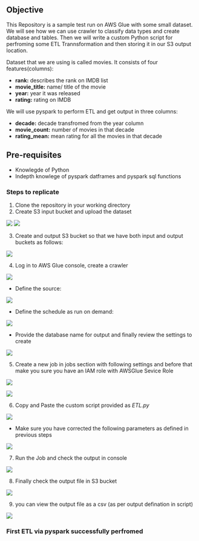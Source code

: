 ## Objective
This Repository is a sample test run on AWS Glue with some small dataset. We will see how we can use crawler to classify data types and create database and tables. Then we will write a custom Python script for perfroming some ETL Trannsformation and then storing it in our S3 output location.

Dataset that we are using is called movies. It consists of four features(columns):
- **rank:** describes the rank on IMDB list
- **movie_title:** name/ title of the movie
- **year:** year it was released
- **rating:** rating on IMDB

We will use pyspark to perform ETL and get output in three columns:
- **decade:** decade transfromed from the year column
- **movie_count:** number of movies in that decade
- **rating_mean:** mean rating for all the movies in that decade

## Pre-requisites
- Knowlegde of Python
- Indepth knowlege of pyspark datframes and pyspark sql functions 

### Steps to replicate
1) Clone the repository in your working directory
2) Create S3 input bucket and upload the dataset

![](.images/create%20bucket.JPG)
![](.images/upload%20data.JPG)

3) Create and output S3 bucket so that we have both input and output buckets as follows:

![](.images/buckets.JPG)

4) Log in to AWS Glue console, create a crawler

![](.images/crawler.JPG)

- Define the source:

![](.images/crawler%20source.JPG)

- Define the schedule as run on demand:

![](.images/run.JPG)

- Provide the database name for output and finally review the settings to create

![](.images/database.JPG)

5) Create a new job in jobs section with following settings and before that make you sure you have an IAM role with AWSGlue Sevice Role

![](.images/service%20role.JPG)

![](.images/create%20new%20job%20config.JPG)

6) Copy and Paste the custom script provided as _ETL.py_

![](.images/copy%20the%20script.JPG)

- Make sure you have corrected the following parameters as defined in previous steps

![](.images/parameters.JPG)

7) Run the Job and check the output in console

![](.images/script.JPG)

8) Finally check the output file in S3 bucket

![](.images/output.JPG)

9) you can view the output file as a csv (as per output defination in script)

![](.images/view%20output.JPG)


### First ETL via pyspark successfully perfromed
